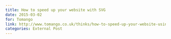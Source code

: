 ```yaml
---
title: How to speed up your website with SVG
date: 2015-03-02
for: Tomango
link: http://www.tomango.co.uk/thinks/how-to-speed-up-your-website-using-svg/
categories: External Post
---
```

